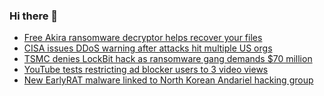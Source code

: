 ### Hi there 👋

<!--START_SECTION:feed-->
* [Free Akira ransomware decryptor helps recover your files](https://www.bleepingcomputer.com/news/security/free-akira-ransomware-decryptor-helps-recover-your-files/)
* [CISA issues DDoS warning after attacks hit multiple US orgs](https://www.bleepingcomputer.com/news/security/cisa-issues-ddos-warning-after-attacks-hit-multiple-us-orgs/)
* [TSMC denies LockBit hack as ransomware gang demands $70 million](https://www.bleepingcomputer.com/news/security/tsmc-denies-lockbit-hack-as-ransomware-gang-demands-70-million/)
* [YouTube tests restricting ad blocker users to 3 video views](https://www.bleepingcomputer.com/news/technology/youtube-tests-restricting-ad-blocker-users-to-3-video-views/)
* [New EarlyRAT malware linked to North Korean Andariel hacking group](https://www.bleepingcomputer.com/news/security/new-earlyrat-malware-linked-to-north-korean-andariel-hacking-group/)
<!--END_SECTION:feed-->

<!--
**frankenk/frankenk** is a ✨ _special_ ✨ repository because its `README.md` (this file) appears on your GitHub profile.

Here are some ideas to get you started:

- 🔭 I’m currently working on ...
- 🌱 I’m currently learning ...
- 👯 I’m looking to collaborate on ...
- 🤔 I’m looking for help with ...
- 💬 Ask me about ...
- 📫 How to reach me: ...
- 😄 Pronouns: ...
- ⚡ Fun fact: ...
-->




